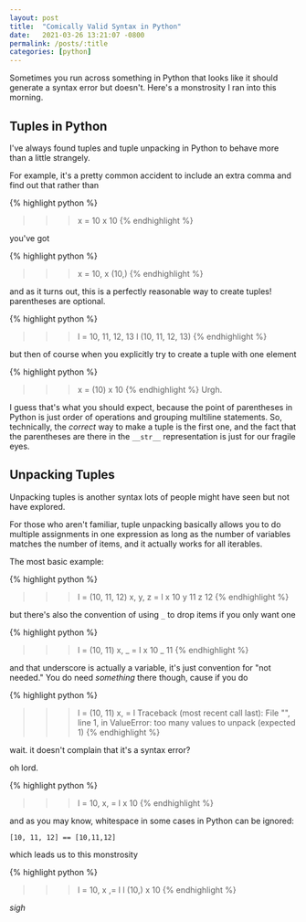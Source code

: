```yaml
---
layout: post
title:  "Comically Valid Syntax in Python"
date:   2021-03-26 13:21:07 -0800
permalink: /posts/:title
categories: [python]
---
```

Sometimes you run across something in Python that looks like it should generate a syntax error but doesn't.
Here's a monstrosity I ran into this morning.

## Tuples in Python

I've always found tuples and tuple unpacking in Python to behave more than a little strangely.

For example, it's a pretty common accident to include an extra comma and find out that rather than

{% highlight python %}
>>> x = 10
>>> x
10
{% endhighlight %}

you've got

{% highlight python %}
>>> x = 10,
>>> x
(10,)
{% endhighlight %}

and as it turns out, this is a perfectly reasonable way to create tuples! parentheses are optional.

{% highlight python %}
>>> l = 10, 11, 12, 13
>>> l
(10, 11, 12, 13)
{% endhighlight %}

but then of course when you explicitly try to create a tuple with one element

{% highlight python %}
>>> x = (10)
>>> x
10
{% endhighlight %}
Urgh.

I guess that's what you should expect, because the point of parentheses in Python is just order of operations and grouping multiline statements. So, technically, the _correct_ way to make a tuple is the first one, and the fact that the parentheses are there in the `__str__` representation is just for our fragile eyes.

## Unpacking Tuples

Unpacking tuples is another syntax lots of people might have seen but not have explored.

For those who aren't familiar, tuple unpacking basically allows you to do multiple assignments in one expression as long as the number of variables matches the number of items, and it actually works for all iterables.

The most basic example:

{% highlight python %}
>>> l = (10, 11, 12)
>>> x, y, z = l
>>> x
10
>>> y
11
>>> z
12
{% endhighlight %}

but there's also the convention of using `_` to drop items if you only want one

{% highlight python %}
<!-- markdownlint-disable MD037 -->
>>> l = (10, 11)
>>> x, _ = l
>>> x
10
>>> _
11
{% endhighlight %}
<!-- markdownlint-enable MD037 -->

and that underscore is actually a variable, it's just convention for "not needed." You do need _something_ there though, cause if you do

{% highlight python %}
>>> l = (10, 11)
>>> x, = l
Traceback (most recent call last):
  File "<stdin>", line 1, in <module>
ValueError: too many values to unpack (expected 1)
{% endhighlight %}

wait. it doesn't complain that it's a syntax error?

oh lord.

{% highlight python %}
>>> l = 10,
>>> x, = l
>>> x
10
{% endhighlight %}

and as you may know, whitespace in some cases in Python can be ignored:

`[10, 11, 12] == [10,11,12]`

which leads us to this monstrosity
<!-- markdownlint-disable MD037 -->
{% highlight python %}
>>> l = 10,
>>> x ,= l
>>> l
(10,)
>>> x
10
{% endhighlight %}
<!-- markdownlint-enable MD037 -->

_sigh_
